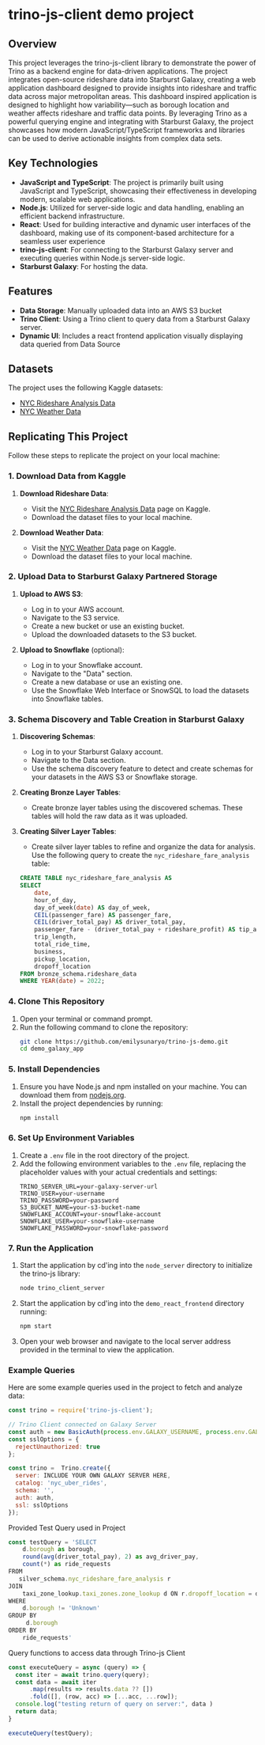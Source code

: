 # trino-js-client demo project

## Overview

This project leverages the trino-js-client library to demonstrate the power of Trino as a backend engine for data-driven applications. The project integrates open-source rideshare data into Starburst Galaxy, creating a web application dashboard designed to provide insights into rideshare and traffic data across major metropolitan areas. This dashboard inspired application is designed to highlight how variability—such as borough location and weather affects rideshare and traffic data points. By leveraging Trino as a powerful querying engine and integrating with Starburst Galaxy, the project showcases how modern JavaScript/TypeScript frameworks and libraries can be used to derive actionable insights from complex data sets.

## Key Technologies
- **JavaScript and TypeScript**: The project is primarily built using JavaScript and TypeScript, showcasing their effectiveness in developing modern, scalable web applications.
- **Node.js**: Utilized for server-side logic and data handling, enabling an efficient backend infrastructure.
- **React**: Used for building interactive and dynamic user interfaces of the dashboard, making use of its component-based architecture for a seamless user experience
- **trino-js-client**: For connecting to the Starburst Galaxy server and executing queries within Node.js server-side logic.
- **Starburst Galaxy**: For hosting the data.


## Features
- **Data Storage**: Manually uploaded data into an AWS S3 bucket
- **Trino Client**: Using a Trino client to query data from a Starburst Galaxy server.
- **Dynamic UI**: Includes a react frontend application visually displaying data queried from Data Source

## Datasets
The project uses the following Kaggle datasets:
- [NYC Rideshare Analysis Data](https://www.kaggle.com/datasets/aaronweymouth/nyc-rideshare-raw-data?select=rideshare_data.parquet)
- [NYC Weather Data](https://www.kaggle.com/datasets/danbraswell/new-york-city-weather-18692022)


## Replicating This Project

Follow these steps to replicate the project on your local machine:

### 1. Download Data from Kaggle
1. **Download Rideshare Data**:
    - Visit the [NYC Rideshare Analysis Data](https://www.kaggle.com/datasets/your-link-here) page on Kaggle.
    - Download the dataset files to your local machine.

2. **Download Weather Data**:
    - Visit the [NYC Weather Data](https://www.kaggle.com/datasets/your-link-here) page on Kaggle.
    - Download the dataset files to your local machine.

### 2. Upload Data to Starburst Galaxy Partnered Storage
1. **Upload to AWS S3**:
    - Log in to your AWS account.
    - Navigate to the S3 service.
    - Create a new bucket or use an existing bucket.
    - Upload the downloaded datasets to the S3 bucket.

2. **Upload to Snowflake** (optional):
    - Log in to your Snowflake account.
    - Navigate to the "Data" section.
    - Create a new database or use an existing one.
    - Use the Snowflake Web Interface or SnowSQL to load the datasets into Snowflake tables.
### 3. Schema Discovery and Table Creation in Starburst Galaxy
1. **Discovering Schemas**:
    - Log in to your Starburst Galaxy account.
    - Navigate to the Data section.
    - Use the schema discovery feature to detect and create schemas for your datasets in the AWS S3 or Snowflake storage.

2. **Creating Bronze Layer Tables**:
    - Create bronze layer tables using the discovered schemas. These tables will hold the raw data as it was uploaded.

3. **Creating Silver Layer Tables**:
    - Create silver layer tables to refine and organize the data for analysis. Use the following query to create the `nyc_rideshare_fare_analysis` table:
    ```sql
    CREATE TABLE nyc_rideshare_fare_analysis AS
    SELECT 
        date,
        hour_of_day,
        day_of_week(date) AS day_of_week,
        CEIL(passenger_fare) AS passenger_fare,
        CEIL(driver_total_pay) AS driver_total_pay,
        passenger_fare - (driver_total_pay + rideshare_profit) AS tip_amount,
        trip_length,
        total_ride_time,
        business, 
        pickup_location,
        dropoff_location
    FROM bronze_schema.rideshare_data
    WHERE YEAR(date) = 2022;
    ```
### 4. Clone This Repository
1. Open your terminal or command prompt.
2. Run the following command to clone the repository:
    ```bash
    git clone https://github.com/emilysunaryo/trino-js-demo.git
    cd demo_galaxy_app
    ```

### 5. Install Dependencies
1. Ensure you have Node.js and npm installed on your machine. You can download them from [nodejs.org](https://nodejs.org/).
2. Install the project dependencies by running:
    ```bash
    npm install
    ```

### 6. Set Up Environment Variables
1. Create a `.env` file in the root directory of the project.
2. Add the following environment variables to the `.env` file, replacing the placeholder values with your actual credentials and settings:
    ```env
    TRINO_SERVER_URL=your-galaxy-server-url
    TRINO_USER=your-username
    TRINO_PASSWORD=your-password
    S3_BUCKET_NAME=your-s3-bucket-name
    SNOWFLAKE_ACCOUNT=your-snowflake-account
    SNOWFLAKE_USER=your-snowflake-username
    SNOWFLAKE_PASSWORD=your-snowflake-password
    ```

### 7. Run the Application
1. Start the application by cd'ing into the `node_server` directory to initialize the trino-js library:
    ```bash
    node trino_client_server
    ```
2. Start the application by cd'ing into the `demo_react_frontend` directory running:
    ```bash
    npm start
    ```
2. Open your web browser and navigate to the local server address provided in the terminal to view the application.

### Example Queries
Here are some example queries used in the project to fetch and analyze data:

```javascript
const trino = require('trino-js-client');

// Trino Client connected on Galaxy Server
const auth = new BasicAuth(process.env.GALAXY_USERNAME, process.env.GALAXY_PASSWORD);
const sslOptions = {
  rejectUnauthorized: true
};

const trino =  Trino.create({
  server: INCLUDE YOUR OWN GALAXY SERVER HERE,
  catalog: 'nyc_uber_rides',
  schema: '',
  auth: auth,
  ssl: sslOptions
});
```

Provided Test Query used in Project
```javascript 
const testQuery = 'SELECT
    d.borough as borough,
    round(avg(driver_total_pay), 2) as avg_driver_pay,
    count(*) as ride_requests
FROM
   silver_schema.nyc_rideshare_fare_analysis r
JOIN
    taxi_zone_lookup.taxi_zones.zone_lookup d ON r.dropoff_location = d.location_id
WHERE 
    d.borough != 'Unknown'
GROUP BY
     d.borough
ORDER BY
    ride_requests'
```

Query functions to access data through Trino-js Client 
```javascript
const executeQuery = async (query) => {
  const iter = await trino.query(query);
  const data = await iter
      .map(results => results.data ?? [])
      .fold([], (row, acc) => [...acc, ...row]);
  console.log("testing return of query on server:", data )
  return data;
}

executeQuery(testQuery);



